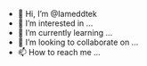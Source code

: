 - 👋 Hi, I’m @Iameddtek
- 👀 I’m interested in ...
- 🌱 I’m currently learning ...
- 💞️ I’m looking to collaborate on ...
- 📫 How to reach me ...

<!---
Iameddtek/Iameddtek is a ✨ special ✨ repository because its `README.md` (this file) appears on your GitHub profile.
You can click the Preview link to take a look at your changes.
--->
